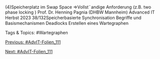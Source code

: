 (4)Speicherplatz im Swap Space
⇒Vollst¨andige Anforderung (z.B. two phase locking )
Prof. Dr. Henning Pagnia (DHBW Mannheim) Advanced IT Herbst 2023 38/132Speicherbasierte Synchronisation Begriﬀe und Basismechanismen
Deadlocks
Erstellen eines Wartegraphen

   Tags & Topics:
   #Wartegraphen

[Previous: #AdvIT-Folien_111](AdvIT-Folien_111.md)

[Next: #AdvIT-Folien_111](AdvIT-Folien_111.md)